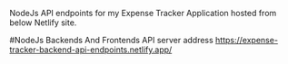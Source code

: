 NodeJs API endpoints for my Expense Tracker Application hosted from below Netlify site.

#NodeJs Backends And Frontends API server address  https://expense-tracker-backend-api-endpoints.netlify.app/